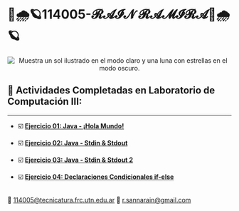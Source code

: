 # 🍃🌧️🪐114005-𝓡𝓐𝓘𝓝 𝓡𝓐𝓜𝓘𝓡𝓐🍃🌧️🪐

<div style="text-align: center;">
    <picture>
        <source media="(prefers-color-scheme: dark)" srcset="https://i.pinimg.com/564x/74/ad/28/74ad281c6bf4fa367d6aa79021eefbdb.jpg">
        <source media="(prefers-color-scheme: light)" srcset="https://user-images.githubusercontent.com/25423296/163456779-a8556205-d0a5-45e2-ac17-42d089e3c3f8.png">
        <img alt="Muestra un sol ilustrado en el modo claro y una luna con estrellas en el modo oscuro." src="[URL-de-imagen-por-defecto]">
    </picture>
</div>

## 📁 Actividades Completadas en Laboratorio de Computación III:

---
- ☑️ **[Ejercicio 01: Java - ¡Hola Mundo!](https://github.com/114005-RAMIRA/ClassRoom/blob/main/Tarea1/src/main/java/ar/edu/utn/frc/tup/lciii/App.java)**  

- ☑️ **[Ejercicio 02: Java - Stdin & Stdout](https://github.com/114005-RAMIRA/ClassRoom/blob/main/Tarea2/src/main/java/ar/edu/utn/frc/tup/lciii/App.java)**  

- ☑️ **[Ejercicio 03: Java - Stdin & Stdout 2](https://github.com/114005-RAMIRA/ClassRoom/blob/main/Tarea3/src/main/java/ar/edu/utn/frc/tup/lciii/App.java)**  

- ☑️ **[Ejercicio 04: Declaraciones Condicionales if-else](https://github.com/114005-RAMIRA/ClassRoom/blob/main/Tarea4/src/main/java/ar/edu/utn/frc/tup/lciii/App.java)**

##

 📧 114005@tecnicatura.frc.utn.edu.ar
 📧 r.sannarain@gmail.com

